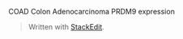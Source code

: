 COAD Colon Adenocarcinoma
PRDM9 expression

> Written with [StackEdit](https://stackedit.io/).
<!--stackedit_data:
eyJoaXN0b3J5IjpbODE1NDk5MzUyXX0=
-->